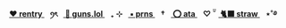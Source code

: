 <p align="center"><b><a href="https://rentry.co/enjin-"> ❤️ rentry </a>⠀ꪆৎ⠀<a href="https://guns.lol/sweetshiyu"> 🖤 guns.lol </a>⠀₊ ⊹⠀<a href="https://en.pronouns.page/@sweetshiyu"> ▪️ prns </a>⠀†⠀<a href="https://blccm.atabook.org/"> ⭕ ata </a>⠀♡ ̆̈⠀<a href="https://anton-ivanov.straw.page/"> 🐈‍⬛ straw </a>⠀⋆˚࿔








